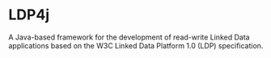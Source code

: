 LDP4j
=====

A Java-based framework for the development of read-write Linked Data applications based on the W3C Linked Data Platform 1.0 (LDP) specification.